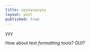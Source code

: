 ```yaml
---
title: uyyuyuyuyuy
layout: post
published: true
---
```

yyy

How about test *formatting* tools? GUI?